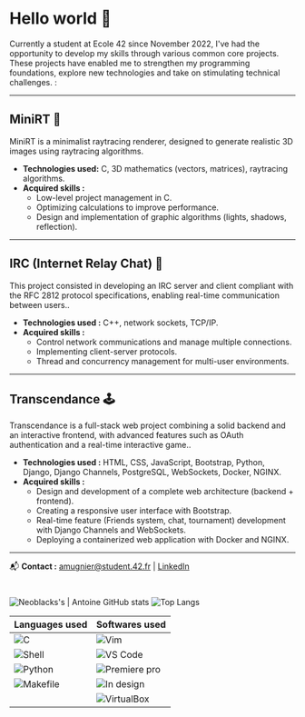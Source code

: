 # Hello world 🖖

Currently a student at Ecole 42 since November 2022, I've had the opportunity to develop my skills through various common core projects. These projects have enabled me to strengthen my programming foundations, explore new technologies and take on stimulating technical challenges. :

---

## **MiniRT** 🎨  
MiniRT is a minimalist raytracing renderer, designed to generate realistic 3D images using raytracing algorithms.  
- **Technologies used:** C, 3D mathematics (vectors, matrices), raytracing algorithms.  
- **Acquired skills :**  
  - Low-level project management in C.  
  - Optimizing calculations to improve performance.  
  - Design and implementation of graphic algorithms (lights, shadows, reflection).  

---

## **IRC (Internet Relay Chat)** 📡  
This project consisted in developing an IRC server and client compliant with the RFC 2812 protocol specifications, enabling real-time communication between users..  
- **Technologies used :** C++, network sockets, TCP/IP.  
- **Acquired skills :**  
  - Control network communications and manage multiple connections.  
  - Implementing client-server protocols.  
  - Thread and concurrency management for multi-user environments.  

---

## **Transcendance** 🕹️  
Transcendance is a full-stack web project combining a solid backend and an interactive frontend, with advanced features such as OAuth authentication and a real-time interactive game..  
- **Technologies used :** HTML, CSS, JavaScript, Bootstrap, Python, Django, Django Channels, PostgreSQL, WebSockets, Docker, NGINX.  
- **Acquired skills :**  
  - Design and development of a complete web architecture (backend + frontend).  
  - Creating a responsive user interface with Bootstrap.  
  - Real-time feature (Friends system, chat, tournament) development with Django Channels and WebSockets.  
  - Deploying a containerized web application with Docker and NGINX.  

---
📬 **Contact :** [amugnier@student.42.fr](mailto:amugnier@student.42.fr) | [LinkedIn](https://www.linkedin.com/in/antoine-mugnier)




#
![Neoblacks's | Antoine GitHub stats](https://github-readme-stats.vercel.app/api?username=Neoblacks&show_icons=true&theme=dark)	![Top Langs](https://github-readme-stats.vercel.app/api/top-langs/?username=Neoblacks&layout=compact&theme=dark)

<!-- ## **Current Cursus :** -->


<!-- Languages used column 1 and softwares used column 2 all colomumn are Bold-->

| Languages used | Softwares used |
| :---: | :---: |
| <img align="left" alt="C" src="https://img.shields.io/badge/C-00599C?style=for-the-badge&logo=c&logoColor=white" /> | <img align="left" alt="Vim" src="https://img.shields.io/badge/VIM-%2311AB00.svg?&style=for-the-badge&logo=vim&logoColor=white" /> |
| <img align="left" alt="Shell" src="https://img.shields.io/badge/Shell_Script-121011?style=for-the-badge&logo=gnu-bash&logoColor=white" /> | <img align="left" alt="VS Code" src="https://img.shields.io/badge/VSCode-0078D4?style=for-the-badge&logo=visual%20studio%20code&logoColor=white" /> |
| <img align="left" alt="Python" src="https://img.shields.io/badge/Python-FFD43B?style=for-the-badge&logo=python&logoColor=blue" /> | <img align="left" alt="Premiere pro" src="https://img.shields.io/badge/Adobe%20Premiere%20Pro-9999FF?style=for-the-badge&logo=Adobe%20Premiere%20Pro&logoColor=white" />
| <img align="left" alt="Makefile" src="https://img.shields.io/badge/Makefile-427819?style=for-the-badge&logo=gnu-make&logoColor=white" /> | <img align="left" alt="In design" src="https://img.shields.io/badge/Adobe%20InDesign-FF3366?style=for-the-badge&logo=Adobe%20InDesign&logoColor=white" /> |
| | <img align="left" alt="VirtualBox" src="https://img.shields.io/badge/VirtualBox-183A61?style=for-the-badge&logo=VirtualBox&logoColor=white" /> |





